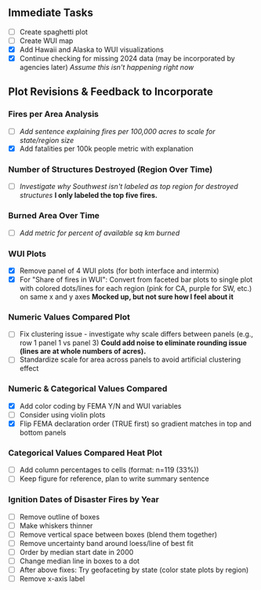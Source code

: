 ## Immediate Tasks
- [ ] Create spaghetti plot
- [ ] Create WUI map
- [X] Add Hawaii and Alaska to WUI visualizations
- [X] Continue checking for missing 2024 data (may be incorporated by agencies later) _Assume this isn't happening right now_

## Plot Revisions & Feedback to Incorporate

### Fires per Area Analysis
- [ ] _Add sentence explaining fires per 100,000 acres to scale for state/region size_
- [X] Add fatalities per 100k people metric with explanation

### Number of Structures Destroyed (Region Over Time)
- [ ] _Investigate why Southwest isn't labeled as top region for destroyed structures_ **I only labeled the top five fires.**

### Burned Area Over Time
- [ ] _Add metric for percent of available sq km burned_

### WUI Plots
- [X] Remove panel of 4 WUI plots (for both interface and intermix)
- [X] For "Share of fires in WUI": Convert from faceted bar plots to single plot with colored dots/lines for each region (pink for CA, purple for SW, etc.) on same x and y axes **Mocked up, but not sure how I feel about it**

### Numeric Values Compared Plot
- [ ] Fix clustering issue - investigate why scale differs between panels (e.g., row 1 panel 1 vs panel 3) **Could add noise to eliminate rounding issue (lines are at whole numbers of acres).**
- [ ] Standardize scale for area across panels to avoid artificial clustering effect

### Numeric & Categorical Values Compared
- [X] Add color coding by FEMA Y/N and WUI variables
- [ ] Consider using violin plots
- [X] Flip FEMA declaration order (TRUE first) so gradient matches in top and bottom panels

### Categorical Values Compared Heat Plot
- [ ] Add column percentages to cells (format: n=119 (33%))
- [ ] Keep figure for reference, plan to write summary sentence

### Ignition Dates of Disaster Fires by Year
- [ ] Remove outline of boxes
- [ ] Make whiskers thinner
- [ ] Remove vertical space between boxes (blend them together)
- [ ] Remove uncertainty band around loess/line of best fit
- [ ] Order by median start date in 2000
- [ ] Change median line in boxes to a dot
- [ ] After above fixes: Try geofaceting by state (color state plots by region)
- [ ] Remove x-axis label

